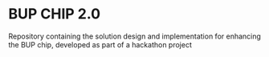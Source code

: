 # BUP CHIP 2.0
Repository containing the solution design and implementation for enhancing the BUP chip, developed as part of a hackathon project
